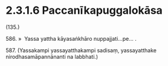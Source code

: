 # 2.3.1.6 Paccanīkapuggalokāsa

(135.)

586\. »  Yassa yattha kāyasaṅkhāro nuppajjati…pe… .

587\. (Yassakampi yassayatthakampi sadisaṃ, yassayatthake nirodhasamāpannānanti na labbhati.)
